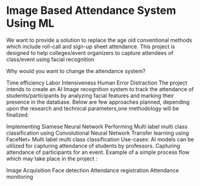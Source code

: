 # Image Based Attendance System Using ML
We want to provide a solution to replace the age old conventional methods which include roll-call and sign-up sheet attendance. This project is designed to help colleges/event organizers to capture attendees of class/event using facial recognition

Why would you want to change the attendance system?

Time efficiency
Labor Intensiveness
Human Error
Distraction
The project intends to create an AI Image recognition system to track the attendance of students/participants by analyzing facial features and marking their presence in the database. Below are few approaches planned, depending upon the research and technical parameters,one methodology will be finalized:

Implementing Siamese Neural Network
Performing Multi label multi class classification using Convolutional Neural Network
Transfer learning using FaceNet+ Multi label multi class classification
Use-cases:
AI models can be utilized for capturing attendance of students by professors.
Capturing attendance of participants for an event.
Example of a simple process flow which may take place in the project :

Image Acquisition
Face detection
Attendance registration
Attendance monitoring
